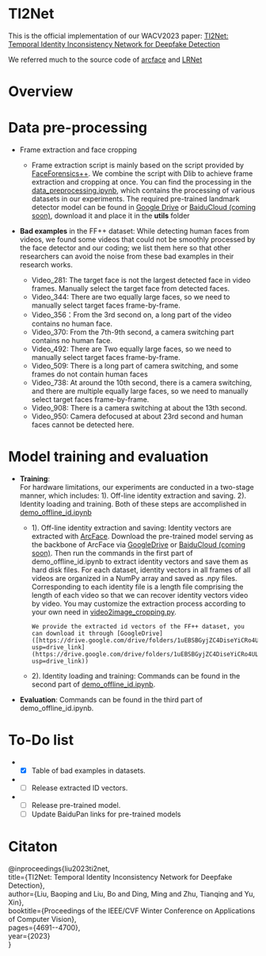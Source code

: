 # TI2Net
This is the official implementation of our WACV2023 paper: [TI2Net: Temporal Identity Inconsistency Network for Deepfake Detection](https://openaccess.thecvf.com/content/WACV2023/html/Liu_TI2Net_Temporal_Identity_Inconsistency_Network_for_Deepfake_Detection_WACV_2023_paper.html)

We referred much to the source code of [arcface](https://github.com/ronghuaiyang/arcface-pytorch/tree/master) and [LRNet](https://github.com/frederickszk/LRNet)


# Overview


# Data pre-processing
* Frame extraction and face cropping
  * Frame extraction script is mainly based on the script provided by [FaceForensics++](https://github.com/ondyari/FaceForensics). We combine the script with Dlib to achieve frame extraction and cropping at once. You can find the processing in the [data_preprocessing.ipynb](data_preprocessing.ipynb), which contains the processing of various datasets in our experiments. The required pre-trained landmark detector model can be found in [Google Drive](https://drive.google.com/file/d/1zvKD-66Ye_g6qn9LvBuTSrT8ND-MU1aD/view?usp=drive_link) or [BaiduCloud (coming soon)](), download it and place it in the **utils** folder

* **Bad examples** in the FF++ dataset:
   While detecting human faces from videos, we found some videos that could not be smoothly processed by the face detector and our coding; we list them here so that other researchers can avoid the  noise  from these bad examples in their research works. 
  * Video_281: The target face is not the largest detected face in video frames. Manually select the target face from  detected faces.
  * Video_344: There are two equally large faces, so we need to manually select target faces frame-by-frame.
  * Video_356：From the 3rd second on, a long part of the video contains no human face.
  * Video_370: From the 7th-9th second, a camera switching part contains no human face.
  * Video_492: There are Two equally large faces, so we need to manually select target faces frame-by-frame.
  * Video_509: There is a long part of camera switching, and some frames do not contain human faces
  * Video_738: At around the 10th second, there is a camera switching, and there are multiple equally large faces, so we need to manually select target faces frame-by-frame.
  * Video_908: There is a camera switching at about the 13th second.
  * Video_950: Camera defocused at about 23rd second and human faces cannot be detected here.

# Model training and evaluation



* **Training**:  
  For hardware limitations, our experiments are conducted in a two-stage manner, which includes: 1). Off-line identity extraction  and saving.  2). Identity loading and training. Both of these steps are accomplished in [demo_offline_id.ipynb](demo_offline_id.ipynb)
  * 1). Off-line identity extraction and saving: Identity vectors are extracted with [ArcFace](https://openaccess.thecvf.com/content_CVPR_2019/html/Deng_ArcFace_Additive_Angular_Margin_Loss_for_Deep_Face_Recognition_CVPR_2019_paper.html). Download the pre-trained model serving as the backbone of ArcFace via [GoogleDrive](https://drive.google.com/file/d/1NkO1xmJp-mBpDVMXlwEgrvJwX0hXjYqM/view?usp=drive_link) or [BaiduCloud (coming soon)](). Then run the commands in the first part of demo_offline_id.ipynb to extract identity vectors and save them as hard disk files. For each dataset, identity vectors in all frames of all videos are organized in a NumPy array and saved as .npy files. Corresponding to each identity file is a length file comprising the length of each video so that we can recover identity vectors video by video. You may customize the extraction process according to your own need in [video2image_cropping.py](utils/video2image_cropping.py).
    
        We provide the extracted id vectors of the FF++ dataset, you can download it through [GoogleDrive]([https://drive.google.com/drive/folders/1uEBSBGyjZC4DiseYiCRo4ULSauvb7wyw?usp=drive_link](https://drive.google.com/drive/folders/1uEBSBGyjZC4DiseYiCRo4ULSauvb7wyw?usp=drive_link))
  * 2). Identity loading and training: Commands can be found in the second part of [demo_offline_id.ipynb](demo_offline_id.ipynb).
     
 
 * **Evaluation**:
   Commands can be found in the third part of demo_offline_id.ipynb.



# To-Do list
* - [x] Table of bad examples in datasets.
* - [ ] Release extracted ID vectors.
* - [ ] Release pre-trained model.
  - [ ] Update BaiduPan links for pre-trained models

# Citaton
@inproceedings{liu2023ti2net,  
     title={TI2Net: Temporal Identity Inconsistency Network for Deepfake Detection}, <br>
     author={Liu, Baoping and Liu, Bo and Ding, Ming and Zhu, Tianqing and Yu, Xin}, <br>
     booktitle={Proceedings of the IEEE/CVF Winter Conference on Applications of Computer Vision},<br>
     pages={4691--4700},<br>
     year={2023}<br>
}
